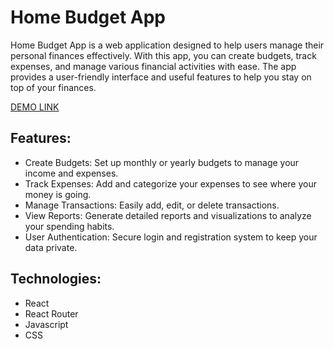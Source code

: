 # Home Budget App

Home Budget App is a web application designed to help users manage their personal finances effectively. With this app, you can create budgets, track expenses, and manage various financial activities with ease. The app provides a user-friendly interface and useful features to help you stay on top of your finances.

[DEMO LINK](https://react-home-budget-app.vercel.app/)

## Features:

* Create Budgets: Set up monthly or yearly budgets to manage your income and expenses.
* Track Expenses: Add and categorize your expenses to see where your money is going.
* Manage Transactions: Easily add, edit, or delete transactions.
* View Reports: Generate detailed reports and visualizations to analyze your spending habits.
* User Authentication: Secure login and registration system to keep your data private.

## Technologies:

* React
* React Router
* Javascript
* CSS
